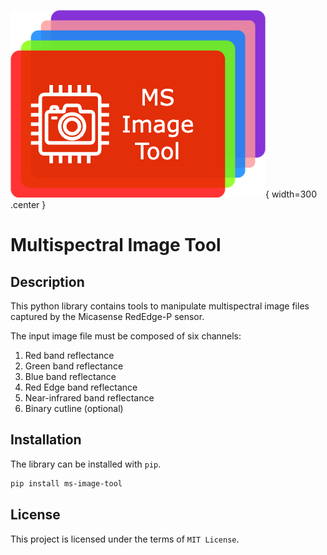 ![logo](assets/logo.png){ width=300 .center }

# Multispectral Image Tool


## Description 

This python library contains tools to manipulate multispectral image files captured by the Micasense RedEdge-P sensor. 

The input image file must be composed of six channels:

1. Red band reflectance
2. Green band reflectance
3. Blue band reflectance
4. Red Edge band reflectance
5. Near-infrared band reflectance
6. Binary cutline (optional)

## Installation

The library can be installed with `pip`.

```bash
pip install ms-image-tool
```

## License

This project is licensed under the terms of `MIT License`.